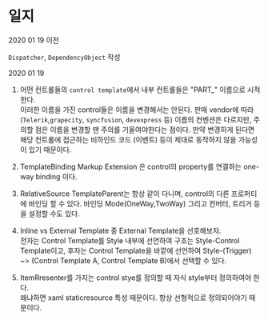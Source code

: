 # 일지 

2020 01 19 이전  

`Dispatcher`, `DependencyObject` 작성

2020 01 19

1. 어떤 컨트롤들의 `control template`에서 내부 컨트롤들은 "PART_" 이름으로 시적한다.  
이러한 이름을 가진 control들은 이름을 변경해서는 안된다. 판매 vendor에 따라(`Telerik`,`grapecity`, `syncfusion`, `devexpress` 등) 이름의 컨벤션은 다르지만, 주의할 점은 이름을 변경할 땐 주의를 기울여야한다는 점이다. 만약 변경하게 된다면 해당 컨트롤에 접근하는 비하인드 코드 (이벤트) 등이 제대로 동작하지 않을 가능성이 있기 때문이다. 

2. TemplateBinding Markup Extension 은 control의 property를 연결하는 one-way binding 이다.  

3. RelativeSource TemplateParent는 항상 같이 다니며, control의 다른 프로퍼티에 바인딩 할 수 있다. 바인딩 Mode(OneWay,TwoWay) 그리고 컨버터, 트리거 등을 설정할 수도 있다.    

4. Inline vs External Template 중 External Template을 선호해보자.   
전자는 Control Template를 Style 내부에 선언하여 구조는 Style-Control Template이고, 후자는 Control Template을 바깥에 선언하여 Style-(Trigger)  ~> (Control Template A, Control Template B)에서 선택할 수 있다.   

5. ItemRresenter를 가지는 control stye를 정의할 때 자식 style부터 정의하여야 한다.   
왜냐하면 xaml staticresource 특성 때문이다. 항상 선형적으로 정의되어야기 때문이다.   



